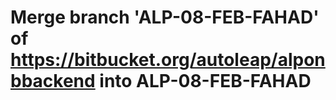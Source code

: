 # Merge branch 'ALP-08-FEB-FAHAD' of https://bitbucket.org/autoleap/alponbbackend into ALP-08-FEB-FAHAD
